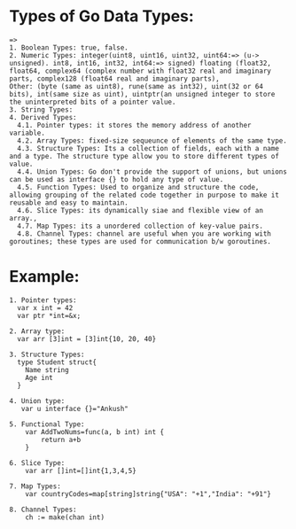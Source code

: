 # Types of Go Data Types:
    =>
    1. Boolean Types: true, false.
    2. Numeric Types: integer(uint8, uint16, uint32, uint64:=> (u-> unsigned). int8, int16, int32, int64:=> signed) floating (float32, float64, complex64 (complex number with float32 real and imaginary parts, complex128 (float64 real and imaginary parts),
    Other: (byte (same as uint8), rune(same as int32), uint(32 or 64 bits), int(same size as uint), uintptr(an unsigned integer to store the uninterpreted bits of a pointer value.
    3. String Types:
    4. Derived Types: 
      4.1. Pointer types: it stores the memory address of another variable.
      4.2. Array Types: fixed-size sequeunce of elements of the same type.
      4.3. Structure Types: Its a collection of fields, each with a name and a type. The structure type allow you to store different types of value.
      4.4. Union Types: Go don't provide the support of unions, but unions can be used as interface {} to hold any type of value.
      4.5. Function Types: Used to organize and structure the code, allowing grouping of the related code together in purpose to make it reusable and easy to maintain.
      4.6. Slice Types: its dynamically siae and flexible view of an array.,
      4.7. Map Types: its a unordered collection of key-value pairs.
      4.8. Channel Types: channel are useful when you are working with goroutines; these types are used for communication b/w goroutines.



# Example:
    1. Pointer types:
      var x int = 42
      var ptr *int=&x;

    2. Array type:
      var arr [3]int = [3]int{10, 20, 40}

    3. Structure Types:
      type Student struct{
        Name string
        Age int
      }

    4. Union type: 
       var u interface {}="Ankush"

    5. Functional Type:
        var AddTwoNums=func(a, b int) int {
            return a+b 
        }

    6. Slice Type: 
        var arr []int=[]int{1,3,4,5}

    7. Map Types:
        var countryCodes=map[string]string{"USA": "+1","India": "+91"}

    8. Channel Types:
        ch := make(chan int)
          
